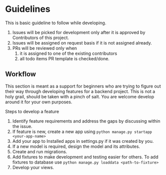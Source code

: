 # Guidelines
This is basic guideline to follow while developing.
1. Issues will be picked for development only after it is approved by Contributors of this project.
2. Issues will be assigned on request basis if it is not assigned already.
3. PRs will be reviewed only when
   1. it is assigned to one of the existing contributors
   2. all todo items PR template is checked/done. 

## Workflow
This section is meant as a support for beginners who are trying to figure out their way through developing features for a backend project. This is not a holy grail, should be taken with a pinch of salt. You are welcome develop around it for your own purposes.

Steps to develop a feature
1. Identify feature requirements and address the gaps by discussing within the issue.
2. If feature is new, create a new app using `python manage.py startapp <your-app-name>`
3. Add your app to Installed apps in settings.py if it was created by you.
4. If a new model is required, design the model and its attributes.
5. Create and run migrations.
6. Add fixtures to make development and testing easier for others. To add fixtures to database use `python manage.py loaddata <path-to-fixture>`
7. Develop your views.